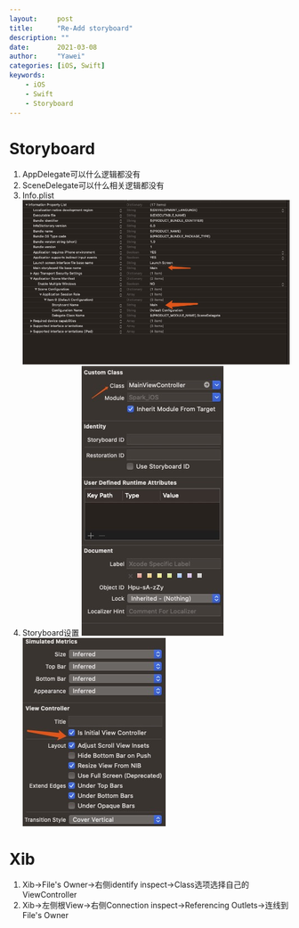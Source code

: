 ```yaml
---
layout:		post
title:		"Re-Add storyboard"
description: ""
date:		2021-03-08
author:		"Yawei"
categories: [iOS, Swift]
keywords:
    - iOS
    - Swift
    - Storyboard
---
```


# Storyboard
1. AppDelegate可以什么逻辑都没有
2. SceneDelegate可以什么相关逻辑都没有
3. Info.plist
![info.plist](../img/post/2021-03-08/main.storyboard.jpg)
4. Storyboard设置
![viewcontroller](../img/post/2021-03-08/viewcontroller.jpg)
![entrypoint](../img/post/2021-03-08/entrypoint.jpg)

# Xib

1. Xib->File's Owner->右侧identify inspect->Class选项选择自己的ViewController
2. Xib->左侧根View->右侧Connection inspect->Referencing Outlets->连线到File's Owner
